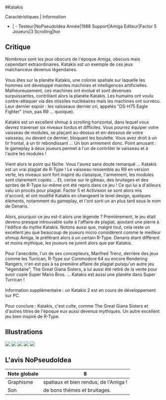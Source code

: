 #Katakis

Caractéristiques | Information
- | -
Testeur|NoPseudoIdea
Année|1988
Support|Amiga
Editeur|Factor 5
Joueurs|3
Scrolling|hor

## Critique
Nombreux sont les jeux obscurs de l'époque Amiga, obscurs mais cependant extraordinaires. Katakis est un exemple de ces jeux malchanceux devenus légendaires.<br/><br/>Vous êtes sur la planète Katakis, une colonie spatiale sur laquelle les hommes ont développé maintes machines et intelligences artificielles. Malheureusement, ces machines ont évolué et sont devenues surpuissantes, contrôlant alors la planète Katakis. Les humains ont voulu contre-attaquer via des missiles nuclééaires mais les machines ont survécu. Leur dernier espoir : les vaisseaux dernier cri, appelés "DS-H75 Eagle Fighter" (non, pas R9 ... quoique).<br/><br/>Katakis est un excellent shmup à scrolling horizontal, dans lequel vous devrez traverser six niveaux tordus et difficiles. Vous pourrez équiper votre vaisseau de modules, se plaçant au-dessus et en-dessous de votre vaisseau, ou devant ce dernier, bloquant les boulette. Vous avez droit à un tir frontal, à un tir rebondissant ... Un bon armement donc. Point amusant : le gameplay à deux joueurs permet à l'un de contrôler le vaisseau et à l'autre les modules !<br/><br/>Vient alors le point qui fâche. Vous l'aurez sans doute remarqué ... Katakis est un vrai plagiat de R-Type ! Le vaisseau ressemble au R9 en version verte, les niveaux sont fort inspiré du classique, l'armement, les modules sont clairement copiés ... Et, cerise sur le gâteau, des bruitages et des sprites de R-Type lui-même ont été repris dans ce jeu ! Ce qui lui a d'ailleurs valu un procès pour plagiat. Factor 5 et Activision se sont alors mis d'accord, et ont modifié Katakis en changeant le level design, quelques éléments, notamment du gameplay, et l'ont sorti un an plus tard sous le nom de Denaris.<br/><br/>Alors, pourquoi ce jeu est-il alors une légende ? Premièrement, le jeu était devenu presque introuvable suite à l'affaire de plagiat, ajoutant une pierre à l'édifice du mythe Katakis. Notons aussi que, malgré tout, cela reste un excellent jeu que beaucoup de joueurs micro considèrent comme le meilleur shmup Amiga, le préférant alors à un certain R-Type. Denaris étant différent et moins mythique, les joueurs ne jurent alors que par Katakis.<br/><br/>Pour l'anecdote, l'un de ses concepteurs, Manfred Trenz, derrière des jeux comme les Turrican, R-Type sur Commodore 64 ou encore Rendering Rangers, n'en est pas à sa première affaire de plagiat puisqu'un autre jeu "légendaire", The Great Giana Sisters, a lui aussi été retiré de la vente pour avoir copié Super Mario Bros. ... Katakis est aussi une planète dans Super Turrican !<br/><br/>Information supplémentaire : un Katakis 2 est en cours de développement sur PC.<br/><br/>Pour conclure : Katakis, c'est culte, comme The Great Giana Sisters et d'autres titres de l'époque eux aussi devenus mythiques. Un autre excellent jeu bien inspiré de R-Type.<br/>

## Illustrations
![](http://www.shmup.com/images/thumbs/img_fiche_1_1474.png)
![](http://www.shmup.com/images/thumbs/img_fiche_2_1474.png)
![](http://www.shmup.com/images/thumbs/img_fiche_3_1474.png)
![](http://www.shmup.com/images/thumbs/img_fiche_4_1474.png)
![](http://www.shmup.com/images/thumbs/img_fiche_5_1474.png)

## L'avis NoPseudoIdea
Note globale|8
-|-
Graphisme|spatiaux et bien rendus, de l'Amiga !
Son|de bons thèmes et bruitages.
